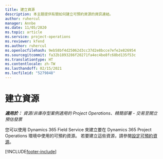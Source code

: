 ```yaml
---
title: 建立資源
description: 本主題提供有關如何建立可預約資源的資訊連結。
author: ruhercul
manager: Annbe
ms.date: 11/05/2020
ms.topic: article
ms.service: project-operations
ms.reviewer: kfend
ms.author: ruhercul
ms.openlocfilehash: 9eb58bf4d25062d3cc37d2e8bcce7efe2e826954
ms.sourcegitcommit: fa32b1893286f20271fa4ec4be8fc68bd135f53c
ms.translationtype: HT
ms.contentlocale: zh-TW
ms.lasthandoff: 02/15/2021
ms.locfileid: "5279848"
---
```

# <a name="create-resources"></a>建立資源

_**適用於：** 資源/非庫存型案例適用的 Project Operations、精簡部署 - 交易至開立預估發票_

您可以使用 Dynamics 365 Field Service 來建立要在 Dynamics 365 Project Operations 環境中使用的可預約資源。 若要建立這些資源，請參閱[設定可預約資源](https://docs.microsoft.com/dynamics365/field-service/set-up-bookable-resources)。


[!INCLUDE[footer-include](../includes/footer-banner.md)]